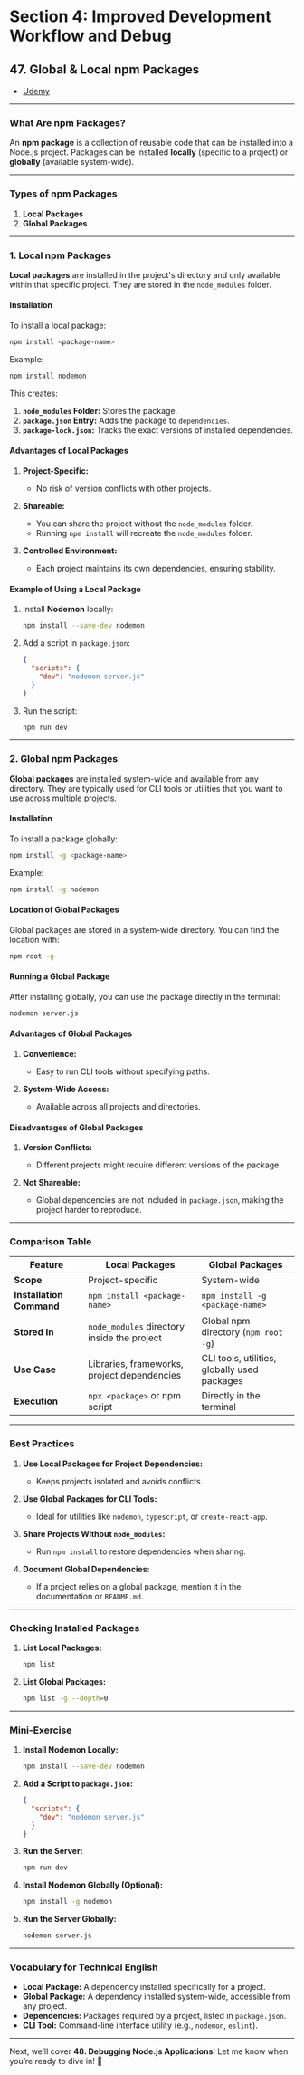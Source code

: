 # Section 4: Improved Development Workflow and Debug

## **47. Global & Local npm Packages**

- [Udemy](https://www.udemy.com/course/nodejs-the-complete-guide/learn/lecture/12192520#overview)

---

### **What Are npm Packages?**

An **npm package** is a collection of reusable code that can be installed into a Node.js project. Packages can be installed **locally** (specific to a project) or **globally** (available system-wide).

---

### **Types of npm Packages**

1. **Local Packages**
2. **Global Packages**

---

### **1. Local npm Packages**

**Local packages** are installed in the project's directory and only available within that specific project. They are stored in the `node_modules` folder.

#### **Installation**

To install a local package:

```bash
npm install <package-name>
```

Example:

```bash
npm install nodemon
```

This creates:

1. **`node_modules` Folder:** Stores the package.
2. **`package.json` Entry:** Adds the package to `dependencies`.
3. **`package-lock.json`:** Tracks the exact versions of installed dependencies.

#### **Advantages of Local Packages**

1. **Project-Specific:**

   - No risk of version conflicts with other projects.

2. **Shareable:**

   - You can share the project without the `node_modules` folder.
   - Running `npm install` will recreate the `node_modules` folder.

3. **Controlled Environment:**
   - Each project maintains its own dependencies, ensuring stability.

#### **Example of Using a Local Package**

1. Install **Nodemon** locally:

   ```bash
   npm install --save-dev nodemon
   ```

2. Add a script in `package.json`:

   ```json
   {
     "scripts": {
       "dev": "nodemon server.js"
     }
   }
   ```

3. Run the script:

   ```bash
   npm run dev
   ```

---

### **2. Global npm Packages**

**Global packages** are installed system-wide and available from any directory. They are typically used for CLI tools or utilities that you want to use across multiple projects.

#### **Installation**

To install a package globally:

```bash
npm install -g <package-name>
```

Example:

```bash
npm install -g nodemon
```

#### **Location of Global Packages**

Global packages are stored in a system-wide directory. You can find the location with:

```bash
npm root -g
```

#### **Running a Global Package**

After installing globally, you can use the package directly in the terminal:

```bash
nodemon server.js
```

#### **Advantages of Global Packages**

1. **Convenience:**

   - Easy to run CLI tools without specifying paths.

2. **System-Wide Access:**
   - Available across all projects and directories.

#### **Disadvantages of Global Packages**

1. **Version Conflicts:**

   - Different projects might require different versions of the package.

2. **Not Shareable:**
   - Global dependencies are not included in `package.json`, making the project harder to reproduce.

---

### **Comparison Table**

| **Feature**              | **Local Packages**                          | **Global Packages**                          |
| ------------------------ | ------------------------------------------- | -------------------------------------------- |
| **Scope**                | Project-specific                            | System-wide                                  |
| **Installation Command** | `npm install <package-name>`                | `npm install -g <package-name>`              |
| **Stored In**            | `node_modules` directory inside the project | Global npm directory (`npm root -g`)         |
| **Use Case**             | Libraries, frameworks, project dependencies | CLI tools, utilities, globally used packages |
| **Execution**            | `npx <package>` or npm script               | Directly in the terminal                     |

---

### **Best Practices**

1. **Use Local Packages for Project Dependencies:**

   - Keeps projects isolated and avoids conflicts.

2. **Use Global Packages for CLI Tools:**

   - Ideal for utilities like `nodemon`, `typescript`, or `create-react-app`.

3. **Share Projects Without `node_modules`:**

   - Run `npm install` to restore dependencies when sharing.

4. **Document Global Dependencies:**
   - If a project relies on a global package, mention it in the documentation or `README.md`.

---

### **Checking Installed Packages**

1. **List Local Packages:**

   ```bash
   npm list
   ```

2. **List Global Packages:**

   ```bash
   npm list -g --depth=0
   ```

---

### **Mini-Exercise**

1. **Install Nodemon Locally:**

   ```bash
   npm install --save-dev nodemon
   ```

2. **Add a Script to `package.json`:**

   ```json
   {
     "scripts": {
       "dev": "nodemon server.js"
     }
   }
   ```

3. **Run the Server:**

   ```bash
   npm run dev
   ```

4. **Install Nodemon Globally (Optional):**

   ```bash
   npm install -g nodemon
   ```

5. **Run the Server Globally:**

   ```bash
   nodemon server.js
   ```

---

### **Vocabulary for Technical English**

- **Local Package:** A dependency installed specifically for a project.
- **Global Package:** A dependency installed system-wide, accessible from any project.
- **Dependencies:** Packages required by a project, listed in `package.json`.
- **CLI Tool:** Command-line interface utility (e.g., `nodemon`, `eslint`).

---

Next, we’ll cover **48. Debugging Node.js Applications**! Let me know when you’re ready to dive in! 🚀
